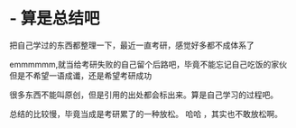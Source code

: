 # -                 算是总结吧

把自己学过的东西都整理一下，最近一直考研，感觉好多都不成体系了

emmmmmm,就当给考研失败的自己留个后路吧，毕竟不能忘记自己吃饭的家伙
但是不希望一语成谶，还是希望考研成功

很多东西不能叫原创，但是引用的出处都会标出来。算是自己学习的过程吧。


总结的比较慢，毕竟当成是考研累了的一种放松。
哈哈 ，其实也不敢放松啊。
